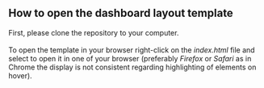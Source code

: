 ## How to open the dashboard layout template <br>
First, please clone the repository to your computer. <br><br>
To open the template in your browser right-click on the *index.html* file and select to open it in one of your browser (preferably *Firefox* or *Safari* as in Chrome the display is not consistent regarding highlighting of elements on hover).<br>
